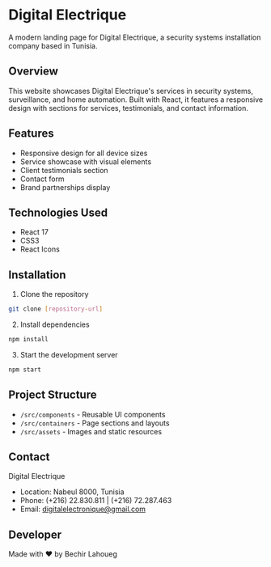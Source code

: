 # Digital Electrique

A modern landing page for Digital Electrique, a security systems installation company based in Tunisia.

## Overview

This website showcases Digital Electrique's services in security systems, surveillance, and home automation. Built with React, it features a responsive design with sections for services, testimonials, and contact information.

## Features

- Responsive design for all device sizes
- Service showcase with visual elements
- Client testimonials section
- Contact form
- Brand partnerships display

## Technologies Used

- React 17
- CSS3
- React Icons

## Installation

1. Clone the repository
```bash
git clone [repository-url]
```

2. Install dependencies
```bash
npm install
```

3. Start the development server
```bash
npm start
```

## Project Structure

- `/src/components` - Reusable UI components
- `/src/containers` - Page sections and layouts
- `/src/assets` - Images and static resources

## Contact

Digital Electrique
- Location: Nabeul 8000, Tunisia
- Phone: (+216) 22.830.811 | (+216) 72.287.463
- Email: digitalelectronique@gmail.com

## Developer

Made with ❤️ by Bechir Lahoueg
